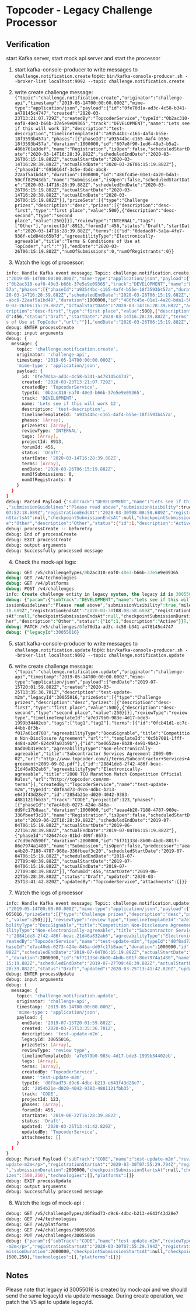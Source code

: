 # Topcoder - Legacy Challenge Processor

## Verification

start Kafka server, start mock api server and start the processor

1. start kafka-console-producer to write messages to `challenge.notification.create` topic:
  `bin/kafka-console-producer.sh --broker-list localhost:9092 --topic challenge.notification.create`
2. write create challenge message:
  `{"topic":"challenge.notification.create","originator":"challenge-api","timestamp":"2019-05-14T00:00:00.000Z","mime-type":"application/json","payload":{"id":"0fe70d1a-ad3c-4c58-b341-a478145c4747","created":"2020-03-23T13:21:07.729Z","createdBy":"TopcoderService","typeId":"0b2ac310-eaf0-40e3-b66b-37e5e9e09365","track":"DEVELOPMENT","name":"Lets see if this will work 12","description":"test-description","timelineTemplateId":"a93544bc-c165-4af4-b55e-18f3593b457a","phases":[{"phaseId":"a93544bc-c165-4af4-b55e-18f3593b457a","duration":1000000,"id":"607e8f90-1ed6-49a3-b5a2-486b761a3def","name":"Registration","isOpen":false,"scheduledStartDate":"2020-03-14T16:28:39.882Z","scheduledEndDate":"2020-03-26T06:15:19.882Z","actualStartDate":"2020-03-14T16:28:39.882Z","actualEndDate":"2020-03-26T06:15:19.882Z"},{"phaseId":"6950164f-3c5e-4bdc-abc8-22aaf5a1bd49","duration":1000000,"id":"486fc45e-01e1-4a20-bda1-50cff82943db","name":"Submission","isOpen":false,"scheduledStartDate":"2020-03-14T16:28:39.882Z","scheduledEndDate":"2020-03-26T06:15:19.882Z","actualStartDate":"2020-03-14T16:28:39.882Z","actualEndDate":"2020-03-26T06:15:19.882Z"}],"prizeSets":[{"type":"Challenge prizes","description":"desc","prizes":[{"description":"desc-first","type":"first place","value":500},{"description":"desc-second","type":"second place","value":250}]}],"reviewType":"INTERNAL","tags":["Other"],"projectId":8913,"forumId":456,"status":"Draft","startDate":"2020-03-14T16:28:39.882Z","terms":[{"id":"0dedac8f-5a1a-4fe7-936f-e1d04dc65b7d","agreeabilityType":"Electronically-agreeable","title":"Terms & Conditions of Use at TopCoder","url":""}],"endDate":"2020-03-26T06:15:19.882Z","numOfSubmissions":0,"numOfRegistrants":0}}`

3. Watch the logs of processor:

```bash
info: Handle Kafka event message; Topic: challenge.notification.create; Partition: 0; Offset: 318; Message: {"topic":"challenge.notification.create","originator":"challenge-api","timestamp"
:"2019-05-14T00:00:00.000Z","mime-type":"application/json","payload":{"id":"0fe70d1a-ad3c-4c58-b341-a478145c4747","created":"2020-03-23T13:21:07.729Z","createdBy":"TopcoderService","typeId"
:"0b2ac310-eaf0-40e3-b66b-37e5e9e09365","track":"DEVELOPMENT","name":"Lets see if this will work 12","description":"test-description","timelineTemplateId":"a93544bc-c165-4af4-b55e-18f3593b4
57a","phases":[{"phaseId":"a93544bc-c165-4af4-b55e-18f3593b457a","duration":1000000,"id":"607e8f90-1ed6-49a3-b5a2-486b761a3def","name":"Registration","isOpen":false,"scheduledStartDate":"20
20-03-14T16:28:39.882Z","scheduledEndDate":"2020-03-26T06:15:19.882Z","actualStartDate":"2020-03-14T16:28:39.882Z","actualEndDate":"2020-03-26T06:15:19.882Z"},{"phaseId":"6950164f-3c5e-4bdc
-abc8-22aaf5a1bd49","duration":1000000,"id":"486fc45e-01e1-4a20-bda1-50cff82943db","name":"Submission","isOpen":false,"scheduledStartDate":"2020-03-14T16:28:39.882Z","scheduledEndDate":"202
0-03-26T06:15:19.882Z","actualStartDate":"2020-03-14T16:28:39.882Z","actualEndDate":"2020-03-26T06:15:19.882Z"}],"prizeSets":[{"type":"Challenge prizes","description":"desc","prizes":[{"des
cription":"desc-first","type":"first place","value":500},{"description":"desc-second","type":"second place","value":250}]}],"reviewType":"INTERNAL","tags":["Other"],"projectId":8913,"forumI
d":456,"status":"Draft","startDate":"2020-03-14T16:28:39.882Z","terms":[{"id":"0dedac8f-5a1a-4fe7-936f-e1d04dc65b7d","agreeabilityType":"Electronically-agreeable","title":"Terms & Condition
s of Use at TopCoder","url":""}],"endDate":"2020-03-26T06:15:19.882Z","numOfSubmissions":0,"numOfRegistrants":0}}.
debug: ENTER processCreate
debug: input arguments
debug: {
  message: {
    topic: 'challenge.notification.create',
    originator: 'challenge-api',
    timestamp: '2019-05-14T00:00:00.000Z',
    'mime-type': 'application/json',
    payload: {
      id: '0fe70d1a-ad3c-4c58-b341-a478145c4747',
      created: '2020-03-23T13:21:07.729Z',
      createdBy: 'TopcoderService',
      typeId: '0b2ac310-eaf0-40e3-b66b-37e5e9e09365',
      track: 'DEVELOPMENT',
      name: 'Lets see if this will work 12',
      description: 'test-description',
      timelineTemplateId: 'a93544bc-c165-4af4-b55e-18f3593b457a',
      phases: [Array],
      prizeSets: [Array],
      reviewType: 'INTERNAL',
      tags: [Array],
      projectId: 8913,
      forumId: 456,
      status: 'Draft',
      startDate: '2020-03-14T16:28:39.882Z',
      terms: [Array],
      endDate: '2020-03-26T06:15:19.882Z',
      numOfSubmissions: 0,
      numOfRegistrants: 0
    }
  }
}
debug: Parsed Payload {"subTrack":"DEVELOPMENT","name":"Lets see if this will work 12","reviewType":"INTERNAL","projectId":8913,"forumId":456,"status":"Draft","confidentialityType":"public"
,"submissionGuidelines":"Please read above","submissionVisibility":true,"milestoneId":1,"track":"DESIGN","detailedRequirements":"<p>test-description</p>","registrationStartsAt":"2020-03-30T
07:52:18.689Z","registrationEndsAt":"2020-03-30T08:08:58.689Z","registrationDuration":1000000,"submissionEndsAt":"2020-03-30T08:08:58.689Z","submissionDuration":1000000,"checkpointSubmissio
nStartsAt":null,"checkpointSubmissionEndsAt":null,"checkpointSubmissionDuration":null,"numberOfCheckpointPrizes":0,"checkpointPrize":0,"prizes":[500,250],"technologies":[{"id":27603959,"nam
e":"Other","description":"Other","status":{"id":1,"description":"Active"}}],"platforms":[{"name":"Other","id":26}]}
debug: processCreate :: beforeTry
debug: End of processCreate
debug: EXIT processCreate
debug: output arguments
debug: Successfully processed message
```

4. Check the mock-api logs:

```sql
debug: GET /v5/challengeTypes/0b2ac310-eaf0-40e3-b66b-37e5e9e09365
debug: GET /v4/technologies
debug: GET /v4/platforms
debug: POST /v4/challenges
info: Create challenge entity in legacy system, the legacy id is 30055016
debug: {"param":{"subTrack":"DEVELOPMENT","name":"Lets see if this will work 12","reviewType":"INTERNAL","projectId":8913,"forumId":456,"status":"Draft","confidentialityType":"public","subm
issionGuidelines":"Please read above","submissionVisibility":true,"milestoneId":1,"track":"DESIGN","detailedRequirements":"<p>test-description</p>","registrationStartsAt":"2020-03-30T07:52:
18.689Z","registrationEndsAt":"2020-03-30T08:08:58.689Z","registrationDuration":1000000,"submissionEndsAt":"2020-03-30T08:08:58.689Z","submissionDuration":1000000,"checkpointSubmissionStart
sAt":null,"checkpointSubmissionEndsAt":null,"checkpointSubmissionDuration":null,"numberOfCheckpointPrizes":0,"checkpointPrize":0,"prizes":[500,250],"technologies":[{"id":27603959,"name":"Ot
her","description":"Other","status":{"id":1,"description":"Active"}}],"platforms":[{"name":"Other","id":26}]}}
debug: PATCH /v5/challenges/0fe70d1a-ad3c-4c58-b341-a478145c4747
debug: {"legacyId":30055016}
```

5. start kafka-console-producer to write messages to `challenge.notification.update` topic:
  `bin/kafka-console-producer.sh --broker-list localhost:9092 --topic challenge.notification.update`
6. write create challenge message:
  `{"topic":"challenge.notification.update","originator":"challenge-api","timestamp":"2019-05-14T00:00:00.000Z","mime-type":"application/json","payload":{"endDate":"2019-07-15T20:01:59.882Z","created":"2020-03-25T13:35:36.701Z","description":"test-update-m2m","legacyId":30055016,"prizeSets":[{"type":"Challenge prizes","description":"desc","prizes":[{"description":"desc-first","type":"first place","value":500},{"description":"desc-second","type":"second place","value":250}]}],"reviewType":"review type","timelineTemplateId":"a7e379b0-983e-4d17-bde3-1999b34402eb","tags":["tag1","tag2"],"terms":[{"id":"0fcb41d1-ec7c-44bb-8f3b-f017a61cd708","agreeabilityType":"DocuSignable","title":"Competition Non-Disclosure Agreement","url":"","templateId":"0c5b7081-1fff-4484-a20f-824c97a03b9b"},{"id":"be0652ae-8b28-4e91-9b42-8ad00b31e9cb","agreeabilityType":"Non-electronically-agreeable","title":"Subcontractor Services Agreement 2009-09-02","url":"http://www.topcoder.com/i/terms/Subcontractor+Services+Agreement+2009-09-02.pdf"},{"id":"28841de8-2f42-486f-beac-21d46a832ab6","agreeabilityType":"Electronically-agreeable","title":"2008 TCO Marathon Match Competition Official Rules","url":"http://topcoder.com/mm-terms"}],"createdBy":"TopcoderService","name":"test-update-m2m","typeId":"d0f8ad73-d9c6-4dbc-b213-e643f43d28e7","id":"2854b21e-d020-4042-9383-4881121fbb35","track":"CODE","projectId":123,"phases":[{"phaseId":"e7ac40eb-0273-424e-846a-dd9fc17b8aac","duration":1000000,"id":"aeae4b20-7188-4787-960e-336fbeef3c20","name":"Registration","isOpen":false,"scheduledStartDate":"2019-06-22T16:28:39.882Z","scheduledEndDate":"2019-07-04T06:15:19.882Z","actualStartDate":"2019-06-22T16:28:39.882Z","actualEndDate":"2019-07-04T06:15:19.882Z"},{"phaseId":"426474ce-81bd-409f-8673-c7cd9e7d590f","duration":2000000,"id":"6f71133d-8b00-4bdb-801f-86e7974a1480","name":"Submission","isOpen":false,"predecessor":"aeae4b20-7188-4787-960e-336fbeef3c20","scheduledStartDate":"2019-07-04T06:15:19.882Z","scheduledEndDate":"2019-07-27T09:48:39.882Z","actualStartDate":"2019-07-04T06:15:19.882Z","actualEndDate":"2019-07-27T09:48:39.882Z"}],"forumId":456,"startDate":"2019-06-22T16:28:39.882Z","status":"Draft","updated":"2020-03-25T13:41:42.820Z","updatedBy":"TopcoderService","attachments":[]}}`

7. Watch the logs of processor

```bash
info: Handle Kafka event message; Topic: challenge.notification.update; Partition: 0; Offset: 172; Message: {"topic":"challenge.notification.update","originator":"challenge-api","timestamp"
:"2019-05-14T00:00:00.000Z","mime-type":"application/json","payload":{"endDate":"2019-07-15T20:01:59.882Z","created":"2020-03-25T13:35:36.701Z","description":"test-update-m2m","legacyId":30
055016,"prizeSets":[{"type":"Challenge prizes","description":"desc","prizes":[{"description":"desc-first","type":"first place","value":500},{"description":"desc-second","type":"second place
","value":250}]}],"reviewType":"review type","timelineTemplateId":"a7e379b0-983e-4d17-bde3-1999b34402eb","tags":["tag1","tag2"],"terms":[{"id":"0fcb41d1-ec7c-44bb-8f3b-f017a61cd708","agreea
bilityType":"DocuSignable","title":"Competition Non-Disclosure Agreement","url":"","templateId":"0c5b7081-1fff-4484-a20f-824c97a03b9b"},{"id":"be0652ae-8b28-4e91-9b42-8ad00b31e9cb","agreeab
ilityType":"Non-electronically-agreeable","title":"Subcontractor Services Agreement 2009-09-02","url":"http://www.topcoder.com/i/terms/Subcontractor+Services+Agreement+2009-09-02.pdf"},{"id
":"28841de8-2f42-486f-beac-21d46a832ab6","agreeabilityType":"Electronically-agreeable","title":"2008 TCO Marathon Match Competition Official Rules","url":"http://topcoder.com/mm-terms"}],"c
reatedBy":"TopcoderService","name":"test-update-m2m","typeId":"d0f8ad73-d9c6-4dbc-b213-e643f43d28e7","id":"2854b21e-d020-4042-9383-4881121fbb35","track":"CODE","projectId":123,"phases":[{"p
haseId":"e7ac40eb-0273-424e-846a-dd9fc17b8aac","duration":1000000,"id":"aeae4b20-7188-4787-960e-336fbeef3c20","name":"Registration","isOpen":false,"scheduledStartDate":"2019-06-22T16:28:39.
882Z","scheduledEndDate":"2019-07-04T06:15:19.882Z","actualStartDate":"2019-06-22T16:28:39.882Z","actualEndDate":"2019-07-04T06:15:19.882Z"},{"phaseId":"426474ce-81bd-409f-8673-c7cd9e7d590f
","duration":2000000,"id":"6f71133d-8b00-4bdb-801f-86e7974a1480","name":"Submission","isOpen":false,"predecessor":"aeae4b20-7188-4787-960e-336fbeef3c20","scheduledStartDate":"2019-07-04T06:
15:19.882Z","scheduledEndDate":"2019-07-27T09:48:39.882Z","actualStartDate":"2019-07-04T06:15:19.882Z","actualEndDate":"2019-07-27T09:48:39.882Z"}],"forumId":456,"startDate":"2019-06-22T16:
28:39.882Z","status":"Draft","updated":"2020-03-25T13:41:42.820Z","updatedBy":"TopcoderService","attachments":[]}}.
debug: ENTER processUpdate
debug: input arguments
debug: {
  message: {
    topic: 'challenge.notification.update',
    originator: 'challenge-api',
    timestamp: '2019-05-14T00:00:00.000Z',
    'mime-type': 'application/json',
    payload: {
      endDate: '2019-07-15T20:01:59.882Z',
      created: '2020-03-25T13:35:36.701Z',
      description: 'test-update-m2m',
      legacyId: 30055016,
      prizeSets: [Array],
      reviewType: 'review type',
      timelineTemplateId: 'a7e379b0-983e-4d17-bde3-1999b34402eb',
      tags: [Array],
      terms: [Array],
      createdBy: 'TopcoderService',
      name: 'test-update-m2m',
      typeId: 'd0f8ad73-d9c6-4dbc-b213-e643f43d28e7',
      id: '2854b21e-d020-4042-9383-4881121fbb35',
      track: 'CODE',
      projectId: 123,
      phases: [Array],
      forumId: 456,
      startDate: '2019-06-22T16:28:39.882Z',
      status: 'Draft',
      updated: '2020-03-25T13:41:42.820Z',
      updatedBy: 'TopcoderService',
      attachments: []
    }
  }
}
debug: Parsed Payload {"subTrack":"CODE","name":"test-update-m2m","reviewType":"review type","projectId":123,"forumId":456,"status":"Draft","track":"DESIGN","detailedRequirements":"<p>test-
update-m2m</p>","registrationStartsAt":"2020-03-30T07:55:29.794Z","registrationEndsAt":"2020-03-30T08:12:09.794Z","registrationDuration":1000000,"submissionEndsAt":"2020-03-30T08:28:49.794Z
","submissionDuration":2000000,"checkpointSubmissionStartsAt":null,"checkpointSubmissionEndsAt":null,"checkpointSubmissionDuration":null,"numberOfCheckpointPrizes":0,"checkpointPrize":0,"pr
izes":[500,250],"technologies":[],"platforms":[]}
debug: EXIT processUpdate
debug: output arguments
debug: Successfully processed message
```



8. Watch the logs of mock-api :

```bash
debug: GET /v5/challengeTypes/d0f8ad73-d9c6-4dbc-b213-e643f43d28e7
debug: GET /v4/technologies
debug: GET /v4/platforms
debug: GET /v4/challenges/30055016
debug: PUT /v4/challenges/30055016
debug: {"param":{"subTrack":"CODE","name":"test-update-m2m","reviewType":"review type","projectId":123,"forumId":456,"status":"Draft","track":"DESIGN","detailedRequirements":"<p>test-update
-m2m</p>","registrationStartsAt":"2020-03-30T07:55:29.794Z","registrationEndsAt":"2020-03-30T08:12:09.794Z","registrationDuration":1000000,"submissionEndsAt":"2020-03-30T08:28:49.794Z","sub
missionDuration":2000000,"checkpointSubmissionStartsAt":null,"checkpointSubmissionEndsAt":null,"checkpointSubmissionDuration":null,"numberOfCheckpointPrizes":0,"checkpointPrize":0,"prizes":
[500,250],"technologies":[],"platforms":[]}}
```

## Notes

Please note that legacy id 30055016 is created by mock-api and we should send the same legacyId via update message.
During create operation, we patch the V5 api to update legacyId.
